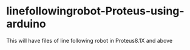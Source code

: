 # linefollowingrobot-Proteus-using-arduino
This will have files of line following robot in Proteus8.1X and above
